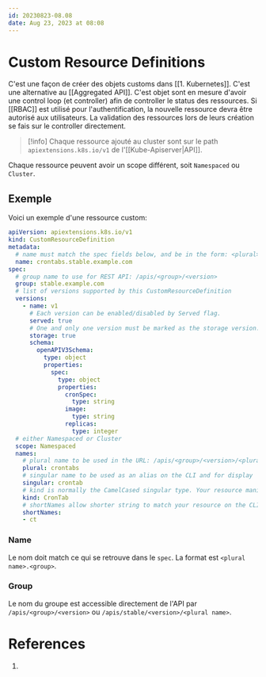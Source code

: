```yaml
---
id: 20230823-08.08
date: Aug 23, 2023 at 08:08
---
```


# Custom Resource Definitions
C'est une façon de créer des objets customs dans [[1. Kubernetes]]. C'est une alternative au [[Aggregated API]].
C'est objet sont en mesure d'avoir une control loop (et controller) afin de controller le status des ressources. Si [[RBAC]] est utilisé pour l'authentification, la nouvelle ressource devra être autorisé aux utilisateurs. La validation des ressources lors de leurs création se fais sur le controller directement.

> [!info]
> Chaque ressource ajouté au cluster sont sur le path `apiextensions.k8s.io/v1` de l'[[Kube-Apiserver|API]].

Chaque ressource peuvent avoir un scope différent, soit `Namespaced` ou `Cluster`.

## Exemple
Voici un exemple d'une ressource custom:
```yaml
apiVersion: apiextensions.k8s.io/v1
kind: CustomResourceDefinition
metadata:
  # name must match the spec fields below, and be in the form: <plural>.<group>
  name: crontabs.stable.example.com
spec:
  # group name to use for REST API: /apis/<group>/<version>
  group: stable.example.com
  # list of versions supported by this CustomResourceDefinition
  versions:
    - name: v1
      # Each version can be enabled/disabled by Served flag.
      served: true
      # One and only one version must be marked as the storage version.
      storage: true
      schema:
        openAPIV3Schema:
          type: object
          properties:
            spec:
              type: object
              properties:
                cronSpec:
                  type: string
                image:
                  type: string
                replicas:
                  type: integer
  # either Namespaced or Cluster
  scope: Namespaced
  names:
    # plural name to be used in the URL: /apis/<group>/<version>/<plural>
    plural: crontabs
    # singular name to be used as an alias on the CLI and for display
    singular: crontab
    # kind is normally the CamelCased singular type. Your resource manifests use this.
    kind: CronTab
    # shortNames allow shorter string to match your resource on the CLI
    shortNames:
    - ct
```
### Name
Le nom doit match ce qui se retrouve dans le `spec`. La format est `<plural name>.<group>`.
### Group
Le nom du groupe est accessible directement de l'API par `/apis/<group>/<version>` ou `/apis/stable/<version>/<plural name>`.
# References
1. 